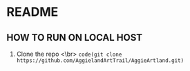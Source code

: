 # README

## HOW TO RUN ON LOCAL HOST 
1. Clone the repo <\br> `code(git clone https://github.com/AggielandArtTrail/AggieArtland.git)`
